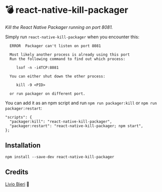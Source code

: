 # 💣 react-native-kill-packager

*Kill the React Native Packager running on port 8081.*

Simply run `react-native-kill-packager` when you encounter this:

```
  ERROR  Packager can't listen on port 8081

  Most likely another process is already using this port
  Run the following command to find out which process:

     lsof -n -i4TCP:8081

  You can either shut down the other process:

     kill -9 <PID>

  or run packager on different port.

```

You can add it as an npm script and run `npm run packager:kill` or `npm run packager:restart`:

```
"scripts": {
  "packager:kill": "react-native-kill-packager",
  "packager:restart": "react-native-kill-packager; npm start",
};
```

## Installation

```
npm install --save-dev react-native-kill-packager
```

## Credits
[Livio Bieri](https://github.com/livioso/) 🚀
